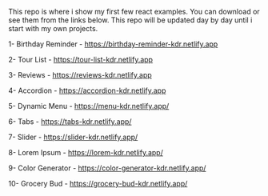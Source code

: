 This repo is where i show my first few react examples. You can download or see them from the links below.
This repo will be updated day by day until i start with my own projects.

1- Birthday Reminder - https://birthday-reminder-kdr.netlify.app

2- Tour List - https://tour-list-kdr.netlify.app

3- Reviews - https://reviews-kdr.netlify.app

4- Accordion - https://accordion-kdr.netlify.app

5- Dynamic Menu - https://menu-kdr.netlify.app/

6- Tabs - https://tabs-kdr.netlify.app/

7- Slider - https://slider-kdr.netlify.app/

8- Lorem Ipsum - https://lorem-kdr.netlify.app/

9- Color Generator - https://color-generator-kdr.netlify.app/

10- Grocery Bud - https://grocery-bud-kdr.netlify.app/
